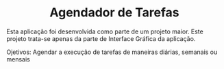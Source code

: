 <h1 align="center"> Agendador de Tarefas </h1>

<p>Esta aplicação foi desenvolvida como parte de um projeto maior. Este projeto trata-se apenas da parte de Interface Gráfica da aplicação.</p>
<p>Ojetivos: Agendar a execução de tarefas de maneiras diárias, semanais ou mensais </p>
